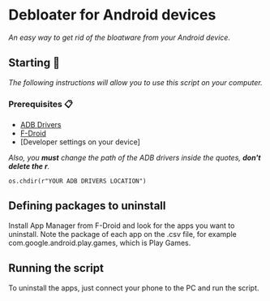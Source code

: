 # Debloater for Android devices
_An easy way to get rid of the bloatware from your Android device._

## Starting 🚀

_The following instructions will allow you to use this script on your computer._

### Prerequisites 📋

+ [ADB Drivers](https://developer.android.com/studio/releases/platform-tools)
+ [F-Droid](https://f-droid.org/es/)
+ [Developer settings on your device]

_Also, you **must** change the path of the ADB drivers inside the quotes, **don't delete the r**._
```
os.chdir(r"YOUR ADB DRIVERS LOCATION")
```

## Defining packages to uninstall
Install App Manager from F-Droid and look for the apps you want to uninstall. Note the package of each app on the .csv file, for example com.google.android.play.games, which is Play Games.

## Running the script
To uninstall the apps, just connect your phone to the PC and run the script.

